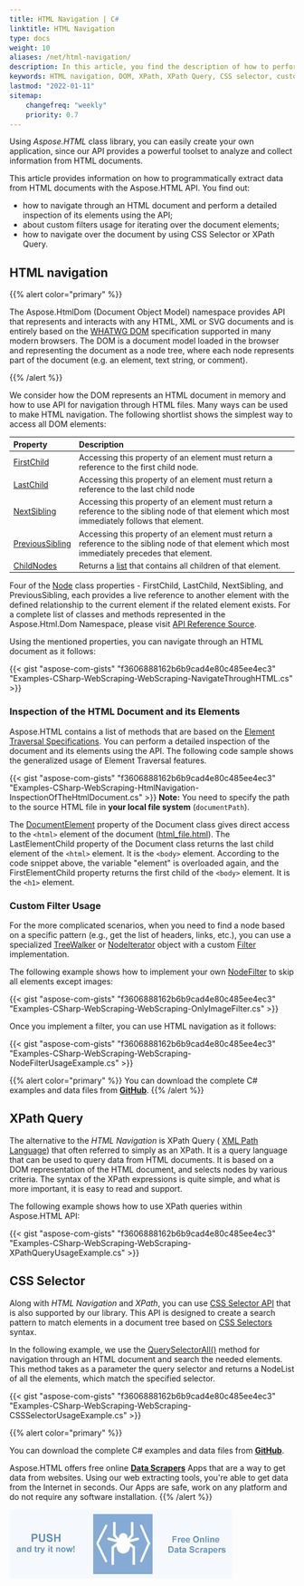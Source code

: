 ```yaml
---
title: HTML Navigation | C#
linktitle: HTML Navigation
type: docs
weight: 10
aliases: /net/html-navigation/
description: In this article, you find the description of how to perform a detailed inspection of the HTML document and its elements using the API, about custom filters usage for iterating over the document elements, how to navigate over the document by using CSS Selector or XPath.
keywords: HTML navigation, DOM, XPath, XPath Query, CSS selector, custom filter, C# example
lastmod: "2022-01-11"
sitemap:
    changefreq: "weekly"
    priority: 0.7
---
```


<link href="./../../style.css" rel="stylesheet" type="text/css" />

Using *Aspose.HTML* class library, you can easily create your own application, since our API provides a powerful toolset to analyze and collect information from HTML documents.

This article provides information on how to programmatically extract data from HTML documents with the Aspose.HTML API. You find out:
 - how to  navigate through an HTML document and  perform a detailed inspection of its elements using the API;
 - about custom filters usage for iterating over the document elements;
 - how to navigate over the document by using CSS Selector or XPath Query.

## **HTML navigation**

{{% alert color="primary" %}}

The Aspose.HtmlDom (Document Object Model) namespace provides API that represents and interacts with any HTML, XML or SVG documents and is entirely based on the [WHATWG DOM](https://dom.spec.whatwg.org/) specification supported in many modern browsers. The DOM is a document model loaded in the browser and representing the document as a node tree, where each node represents part of the document (e.g. an element, text string, or comment).

{{% /alert %}}  

We consider how the DOM represents an HTML document in memory and how to use API for navigation through HTML files. Many ways can be used to make HTML navigation. The following shortlist shows the simplest way to access all DOM elements:

|**Property**|**Description**|
| :- | :- |
|[FirstChild](https://apireference.aspose.com/html/net/aspose.html.dom/node/properties/firstchild)|Accessing this property of an element must return a reference to the first child node.|
|[LastChild](https://apireference.aspose.com/html/net/aspose.html.dom/node/properties/lastchild)|Accessing this property of an element must return a reference to the last child node|
|[NextSibling](https://apireference.aspose.com/html/net/aspose.html.dom/node/properties/nextsibling)|Accessing this property of an element must return a reference to the sibling node of that element which most immediately follows that element.|
|[PreviousSibling](https://apireference.aspose.com/html/net/aspose.html.dom/node/properties/previoussibling)|Accessing this property of an element must return a reference to the sibling node of that element which most immediately precedes that element.|
|[ChildNodes](https://apireference.aspose.com/html/net/aspose.html.dom/node/properties/childnodes)|Returns a [list](https://apireference.aspose.com/html/net/aspose.html.collections/nodelist) that contains all children of that element.|

Four of the [Node](https://apireference.aspose.com/html/net/aspose.html.dom/node)  class properties - FirstChild, LastChild, NextSibling, and PreviousSibling, each provides a live reference to another element with the defined relationship to the current element if the related element exists. For a complete list of classes and methods represented in the Aspose.Html.Dom Namespace, please visit [API Reference Source](https://apireference.aspose.com/html/net/aspose.html.dom).

Using the mentioned properties, you can navigate through an HTML document as it follows:

{{< gist "aspose-com-gists" "f3606888162b6b9cad4e80c485ee4ec3" "Examples-CSharp-WebScraping-WebScraping-NavigateThroughHTML.cs" >}}

### **Inspection of the HTML Document and its Elements**

Aspose.HTML contains a list of methods that are based on the [Element Traversal Specifications](https://www.w3.org/TR/ElementTraversal/). You can perform a detailed inspection of the document and its elements using the API. The following code sample shows the generalized usage of Element Traversal features.

{{< gist "aspose-com-gists" "f3606888162b6b9cad4e80c485ee4ec3" "Examples-CSharp-WebScraping-HtmlNavigation-InspectionOfTheHtmlDocument.cs" >}}
**Note:** You need to specify the path to the source HTML file in **your local file system** (`documentPath`).

The [DocumentElement](https://apireference.aspose.com/html/net/aspose.html.dom/document/properties/documentelement) property of the Document class gives direct access to the `<html>` element of the document ([html_file.html](https://docs.aspose.com/html/net/web-scraping/html-navigation/html_file.html)). The LastElementChild property of the Document class returns the last child element of the `<html>` element. It is the `<body>` element. According to the code snippet above, the variable "element" is overloaded again, and the FirstElementChild property returns the first child of the `<body>` element. It is the `<h1>` element.

### **Custom Filter Usage**

For the more complicated scenarios, when you need to find a node based on a specific pattern (e.g., get the list of headers, links, etc.), you can use a specialized [TreeWalker](https://apireference.aspose.com/html/net/aspose.html.dom.document/createtreewalker/methods/2) or [NodeIterator](https://apireference.aspose.com/html/net/aspose.html.dom.document/createnodeiterator/methods/2) object with a custom [Filter](https://apireference.aspose.com/html/net/aspose.html.dom.traversal.filters/nodefilter) implementation.

The following example shows how to implement your own [NodeFilter](https://apireference.aspose.com/html/net/aspose.html.dom.traversal.filters/nodefilter) to skip all elements except images:

{{< gist "aspose-com-gists" "f3606888162b6b9cad4e80c485ee4ec3" "Examples-CSharp-WebScraping-WebScraping-OnlyImageFilter.cs" >}}

Once you implement a filter, you can use HTML navigation as it follows:

{{< gist "aspose-com-gists" "f3606888162b6b9cad4e80c485ee4ec3" "Examples-CSharp-WebScraping-WebScraping-NodeFilterUsageExample.cs" >}}

{{% alert color="primary" %}} 
You can download the complete C# examples and data files from [**GitHub**](https://github.com/aspose-html/Aspose.HTML-Documentation/tree/main/content/tests-net). 
{{% /alert %}}  

## **XPath  Query**
The alternative to the *HTML Navigation* is XPath Query ( [XML Path Language](https://www.w3.org/TR/xpath20/)) that often referred to simply as an XPath. It is a query language that can be used to query data from HTML documents. It is based on a DOM representation of the HTML document, and selects nodes by various criteria. The syntax of the XPath expressions is quite simple, and what is more important, it is easy to read and support. 

The following example shows how to use XPath queries within Aspose.HTML API:

{{< gist "aspose-com-gists" "f3606888162b6b9cad4e80c485ee4ec3" "Examples-CSharp-WebScraping-WebScraping-XPathQueryUsageExample.cs" >}}

## **CSS Selector**
Along with *HTML Navigation* and *XPath*, you can use [CSS Selector API](http://www.w3.org/TR/selectors-4/) that is also supported by our library. This API is designed to create a search pattern to match elements in a document tree based on [CSS Selectors](https://www.w3.org/TR/selectors-3/#selectors) syntax.

In the following example, we use the [QuerySelectorAll()](https://apireference.aspose.com/html/net/aspose.html.dom/document/methods/queryselectorall) method for navigation through an HTML document and search the needed elements. This method takes as a parameter the query selector and returns a NodeList of all the elements, which match the specified selector.

{{< gist "aspose-com-gists" "f3606888162b6b9cad4e80c485ee4ec3" "Examples-CSharp-WebScraping-WebScraping-CSSSelectorUsageExample.cs" >}}

{{% alert color="primary" %}} 

You can download the complete C# examples and data files from [**GitHub**](https://github.com/aspose-html/Aspose.HTML-Documentation/tree/main/content/tests-net). 

Aspose.HTML offers free online [**Data Scrapers**](https://products.aspose.app/html/data-scrapers) Apps that are a way to get data from websites. Using our web extracting tools, you're able to get data from the Internet in seconds. Our Apps are safe, work on any platform and do not require any software installation. 
{{% /alert %}}  

<a href="https://products.aspose.app/html/data-scrapers" target="_blank">![Text "Banner Data Scrapers"](./../data-scrapers.png#center)</a> 



